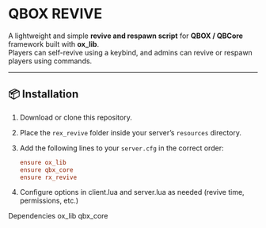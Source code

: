 # QBOX REVIVE

A lightweight and simple **revive and respawn script** for **QBOX / QBCore** framework built with **ox_lib**.  
Players can self-revive using a keybind, and admins can revive or respawn players using commands.

---

## 📦 Installation

1. Download or clone this repository.  
2. Place the `rex_revive` folder inside your server’s `resources` directory.  
3. Add the following lines to your `server.cfg` in the correct order:

   ```cfg
   ensure ox_lib
   ensure qbx_core
   ensure rx_revive
   
4. Configure options in client.lua and server.lua as needed (revive time, permissions, etc.)

Dependencies
ox_lib
qbx_core
